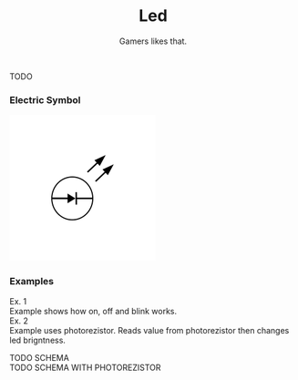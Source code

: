 <div align="center">
  <h1> Led </h1>
  <p> Gamers likes that. </p>
</div>  
<br/>

TODO

### Electric Symbol

<img src="https://github.com/psp515/MicroPico/blob/led/images/led/led_symbol.png" alt="symbol" height=256/>

### Examples

Ex. 1
<br/>
Example shows how on, off and blink works.
<br/>
Ex. 2
<br/>
Example uses photorezistor. Reads value from photorezistor then changes led brigntness. 
<br/>


TODO SCHEMA 
<br/>
TODO SCHEMA WITH PHOTOREZISTOR
